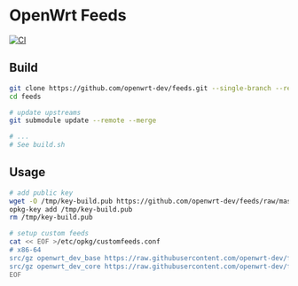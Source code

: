 # OpenWrt Feeds

[![CI](https://github.com/openwrt-dev/feeds/actions/workflows/ci.yml/badge.svg?branch=master)](https://github.com/openwrt-dev/feeds)

## Build

```sh
git clone https://github.com/openwrt-dev/feeds.git --single-branch --recurse-submodules -j$(nproc)
cd feeds

# update upstreams
git submodule update --remote --merge

# ...
# See build.sh
```

## Usage

```sh
# add public key
wget -O /tmp/key-build.pub https://github.com/openwrt-dev/feeds/raw/master/key-build.pub
opkg-key add /tmp/key-build.pub
rm /tmp/key-build.pub

# setup custom feeds
cat << EOF >/etc/opkg/customfeeds.conf
# x86-64
src/gz openwrt_dev_base https://raw.githubusercontent.com/openwrt-dev/feeds/x86-64/base
src/gz openwrt_dev_core https://raw.githubusercontent.com/openwrt-dev/feeds/x86-64/core
EOF
```
